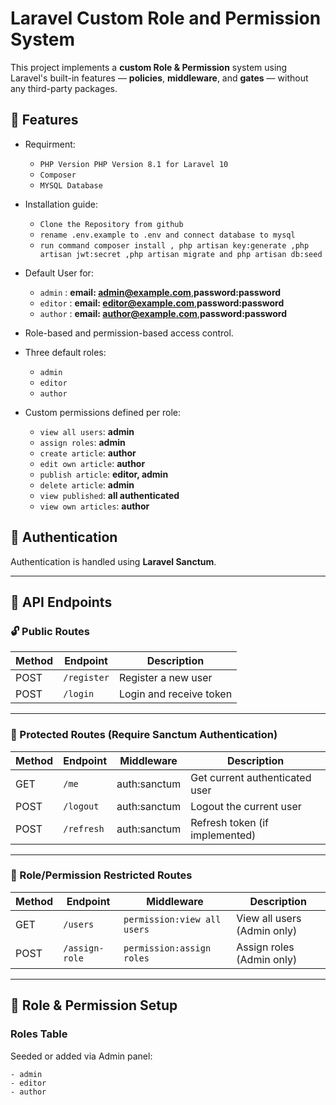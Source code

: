 # Laravel Custom Role and Permission System

This project implements a **custom Role & Permission** system using Laravel's built-in features — **policies**, **middleware**, and **gates** — without any third-party packages.

## 🚀 Features

- Requirment:
  - `PHP Version PHP Version 8.1 for Laravel 10`
  - `Composer`
  - `MYSQL Database`

- Installation guide:
  - `Clone the Repository from github`
  - `rename .env.example to .env and connect database to mysql`
  - `run command composer install , php artisan key:generate ,php artisan jwt:secret ,php artisan migrate and php artisan db:seed`


- Default User for:
  - `admin` : **email: admin@example.com**,**password:password**
  - `editor` : **email: editor@example.com**,**password:password**
  - `author` : **email: author@example.com**,**password:password**

- Role-based and permission-based access control.
- Three default roles:
  - `admin`
  - `editor`
  - `author`
- Custom permissions defined per role:
  - `view all users`: **admin**
  - `assign roles`: **admin**
  - `create article`: **author**
  - `edit own article`: **author**
  - `publish article`: **editor, admin**
  - `delete article`: **admin**
  - `view published`: **all authenticated**
  - `view own articles`: **author**

## 🔐 Authentication

Authentication is handled using **Laravel Sanctum**.

---

## 📌 API Endpoints

### 🔓 Public Routes

| Method | Endpoint     | Description          |
|--------|--------------|----------------------|
| POST   | `/register`  | Register a new user  |
| POST   | `/login`     | Login and receive token |

---

### 🔐 Protected Routes (Require Sanctum Authentication)

| Method | Endpoint         | Middleware                | Description                    |
|--------|------------------|---------------------------|--------------------------------|
| GET    | `/me`            | auth:sanctum              | Get current authenticated user |
| POST   | `/logout`        | auth:sanctum              | Logout the current user        |
| POST   | `/refresh`       | auth:sanctum              | Refresh token (if implemented) |

---

### 🔐 Role/Permission Restricted Routes

| Method | Endpoint         | Middleware                      | Description                 |
|--------|------------------|----------------------------------|-----------------------------|
| GET    | `/users`         | `permission:view all users`     | View all users (Admin only) |
| POST   | `/assign-role`   | `permission:assign roles`       | Assign roles (Admin only)   |

---

## 🧩 Role & Permission Setup

### Roles Table
Seeded or added via Admin panel:

```text
- admin
- editor
- author
